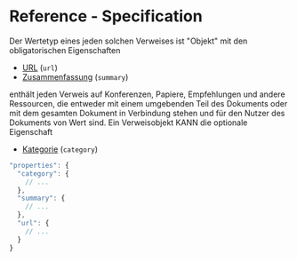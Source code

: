 # Reference - Specification

Der Wertetyp eines jeden solchen Verweises ist "Objekt" mit den obligatorischen Eigenschaften

* [URL](types/references/reference/url-spec.de.md) (`url`)
* [Zusammenfassung](types/references/reference/summary-spec.de.md) (`summary`)

enthält jeden Verweis auf Konferenzen, Papiere, Empfehlungen und andere Ressourcen, die entweder mit einem umgebenden Teil des Dokuments oder mit dem gesamten Dokument in Verbindung stehen und für den Nutzer des Dokuments von Wert sind.
Ein Verweisobjekt KANN die optionale Eigenschaft

* [Kategorie](types/references/reference/category-spec.de.md) (`category`)

```javascript
"properties": {
  "category": {
    // ...
  },
  "summary": {
    // ...
  },
  "url": {
    // ...
  }
}
```
